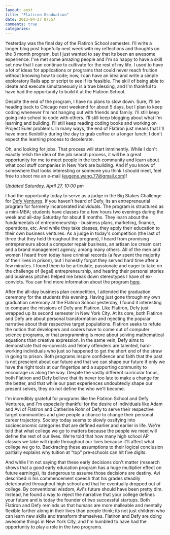 ```yaml
---
layout: post
title: "Flatiron Graduation"
date: 2013-04-27 07:57
comments: true
categories: 
---
```


Yesterday was the final day of the Flatiron School semester. I'll write a longer blog post hopefully next week with my reflections and thoughts on the 3 month program, but I just wanted to say that its been an awesome experience. I've met some amazing people and I'm so happy to have a skill set now that I can continue to cultivate for the rest of my life. I used to have a lot of ideas for applications or programs that could never reach fruition without knowing how to code; now, I can have an idea and write a simple exploratory Rails app or script to see if its feasible. The skill of being able to ideate and execute simultaneously is a true blessing, and I'm thankful to have had the opportunity to build it at the Flatiron School.

<!--more-->

Despite the end of the program, I have no plans to slow down. Sure, I'll be heading back to Chicago next weekend for about 5 days, but I plan to keep coding whenever I'm not hanging out with friends and family. I'll still keep going into school to code with others. I'll still keep blogging about what I'm learning and building. I'll still keep reading coding books and working on Project Euler problems. In many ways, the end of Flatiron just means that I'll have more flexibility during the day to grab coffee or a longer lunch; I don't expect the learning process to decelerate. 

Oh, and looking for jobs. That process will start imminently. While I don't exactly relish the idea of the job search process, it will be a great opportunity for me to meet people in the tech community and learn about what cool stuff companies in New York are building. And if you know of somewhere that looks interesting or someone you think I should meet, feel free to shoot me an e-mail (eugene.wang.77@gmail.com)!

<em>Updated Saturday, April 27, 10:00 pm</em>

I had the opportunity today to serve as a judge in the Big Stakes Challenge for <a href="http://defyventures.org/" target="_blank">Defy Ventures<a>. If you haven't heard of Defy, its an entrepreneurial program for formerly incarcerated individuals. The program is structured as a mini-MBA; students have classes for a few hours two evenings during the week and all-day Saturday for about 8 months. They learn about the fundamentals of entrepreneurship - business plans, marketing, finance, operations, etc. And while they take classes, they apply their education to their own business ventures. As a judge in today's competition (the last of three that they held throughout the program), I heard from promising entrepreneurs about a computer repair business, an artisan ice cream cart and a brand management agency, among many others. All of the men and women I heard from today have criminal records (a few spent the majority of their lives in prison), but I honestly forgot they served hard time after a few minutes. I found them to be articulate, passionate and eager to take on the challenge of (legal) entrepreneurship, and hearing their personal stories and business pitches helped me break down stereotypes I have of ex-convicts.  You can find more information about the program <a href="http://www.nytimes.com/2012/09/24/nyregion/helping-ex-criminals-develop-start-ups.html" target="_blank">here</a>.

After the all-day business plan competition, I attended the graduation ceremony for the students this evening. Having just gone through my own graduation ceremony at the Flatiron School yesterday, I found it interesting to compare the missions of Defy and Flatiron. Like Flatiron, Defy just wrapped up its second semester in New York City. At its core, both Flatiron and Defy are about personal transformation and rejecting the popular narrative about their respective target populations. Flatiron seeks to refute the notion that developers and coders have to come out of computer science programs, or that programming is more about solving mathematical equations than creative expression. In the same vein, Defy aims to demonstrate that ex-convicts and felony offenders are talented, hard-working individuals who just so happened to get the short end of the straw in going to prison. Both programs inspire confidence and faith that the past is not prescient about our future and that we can shape our future if only we have the right tools at our fingertips and a supporting community to encourage us along the way. Despite the vastly different curricular focus, both Flatiron and Defy believe that its never too late to make a change for the better, and that while our past experiences undoubtedly shape our present selves, they do not define the who we'll become. 

I'm incredibly grateful for programs like the Flatiron School and Defy Ventures, and I'm especially thankful for the desire of individuals like Adam and Avi of Flatiron and Catherine Rohr of Defy to serve their respective target communities and give people a chance to change their personal career trajectory. Society today seems to slowly ossifying into socioeconomic categories that are defined earlier and earlier in life. We're told that what college we go to matters because the people we meet will define the rest of our lives. We're told that how many high school AP classes we take will ripple throughout our lives because it'll affect what college we go to. Backtracing these assumptions to their logical conclusion partially explains why tuition at "top" pre-schools can hit five digits. 

And while I'm not saying that these early decisions don't matter (research shows that a good early education program has a huge multiplier effect on future earnings), its dangerous to assume those decisions are destiny. Avi described in his commencement speech that his grades steadily deteriorated throughout high school and that he eventually dropped out of college. By conventional wisdom, Avi's future should have been pretty dim. Instead, he found a way to reject the narrative that your college defines your future and is today the founder of two successful startups. Both Flatiron and Defy reminds us that humans are more malleable and mentally flexible farther along in their lives than people think; its not just children who can learn new skills and transform themselves. Flatiron and Defy are doing awesome things in New York City, and I'm humbled to have had the opportunity to play a role in the two programs.

